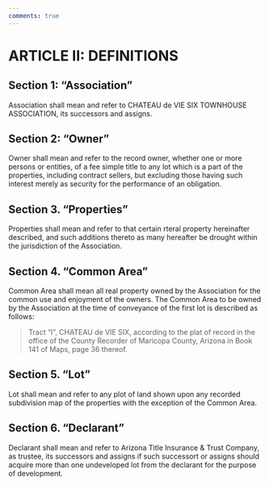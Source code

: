 ```yaml
---
comments: true
---
```


# ARTICLE II: DEFINITIONS

## Section 1: “Association” 
Association shall mean and refer to CHATEAU de VIE SIX TOWNHOUSE ASSOCIATION, its successors and assigns.

## Section 2: “Owner” 
Owner shall mean and refer to the record owner, whether one or more persons or entities, of a fee simple title to any lot which is a part of the properties, including contract sellers, but excluding those having such interest merely as security for the performance of an obligation.

## Section 3. “Properties” 
Properties shall mean and refer to that certain rteral property hereinafter described, and such additions thereto as many hereafter be drought within the jurisdiction of the Association.

## Section 4. “Common Area” 
Common Area shall mean all real property owned by the Association for the common use and enjoyment of the owners. The Common Area to be owned by the Association at the time of conveyance of the first lot is described as follows:

<blockquote>Tract “I”, CHATEAU de VIE SIX, according to the plat of record in the office of the County Recorder of Maricopa County, Arizona in Book 141 of Maps, page 36 thereof.</blockquote>

## Section 5. “Lot” 
Lot shall mean and refer to any plot of land shown upon any recorded subdivision map of the properties with the exception of the Common Area.

## Section 6. “Declarant” 
Declarant shall mean and refer to Arizona Title Insurance & Trust Company, as trustee, its successors and assigns if such successort or assigns should acquire more than one undeveloped lot from the declarant for the purpose of development.